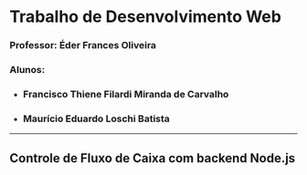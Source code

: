 # Trabalho de Desenvolvimento Web
### Professor: Éder Frances Oliveira
### Alunos:
-  ### Francisco Thiene Filardi Miranda de Carvalho
-  ### Maurício Eduardo Loschi Batista
---
## Controle de Fluxo de Caixa com backend Node.js
